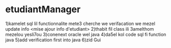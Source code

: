 # etudiantManager
1)kamelet sql lil functionnalite mete3 cherche we verifacation we mezel update info <delet etudinar><ajout etudiant><mise ajour info d'etudiant>
2)thabit fil class ili 3amelthom mezelou yesli7ou 
3)conenext oracle wel java 
4)da5el kol code sql fi function java 
5)add verification first into java
6)zid Gui 
